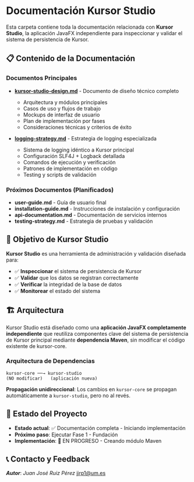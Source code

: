 # Documentación Kursor Studio

Esta carpeta contiene toda la documentación relacionada con **Kursor Studio**, la aplicación JavaFX independiente para inspeccionar y validar el sistema de persistencia de Kursor.

## 📋 Contenido de la Documentación

### Documentos Principales

- **[kursor-studio-design.md](kursor-studio-design.md)** - Documento de diseño técnico completo
  - Arquitectura y módulos principales
  - Casos de uso y flujos de trabajo
  - Mockups de interfaz de usuario
  - Plan de implementación por fases
  - Consideraciones técnicas y criterios de éxito

- **[logging-strategy.md](logging-strategy.md)** - Estrategia de logging especializada
  - Sistema de logging idéntico a Kursor principal
  - Configuración SLF4J + Logback detallada
  - Comandos de ejecución y verificación
  - Patrones de implementación en código
  - Testing y scripts de validación

### Próximos Documentos (Planificados)

- **user-guide.md** - Guía de usuario final
- **installation-guide.md** - Instrucciones de instalación y configuración
- **api-documentation.md** - Documentación de servicios internos
- **testing-strategy.md** - Estrategia de pruebas y validación

## 🎯 Objetivo de Kursor Studio

**Kursor Studio** es una herramienta de administración y validación diseñada para:

- ✅ **Inspeccionar** el sistema de persistencia de Kursor
- ✅ **Validar** que los datos se registran correctamente
- ✅ **Verificar** la integridad de la base de datos
- ✅ **Monitorear** el estado del sistema

## 🏗️ Arquitectura

Kursor Studio está diseñado como una **aplicación JavaFX completamente independiente** que reutiliza componentes clave del sistema de persistencia de Kursor principal mediante **dependencia Maven**, sin modificar el código existente de kursor-core.

### Arquitectura de Dependencias
```
kursor-core ──→ kursor-studio
(NO modificar)   (aplicación nueva)
```

**Propagación unidireccional**: Los cambios en `kursor-core` se propagan automáticamente a `kursor-studio`, pero no al revés.

## 🚀 Estado del Proyecto

- **Estado actual**: ✅ Documentación completa - Iniciando implementación
- **Próximo paso**: Ejecutar Fase 1 - Fundación
- **Implementación**: 🔄 EN PROGRESO - Creando módulo Maven

## 📞 Contacto y Feedback

***Autor***: *Juan José Ruiz Pérez* <jjrp1@um.es>
